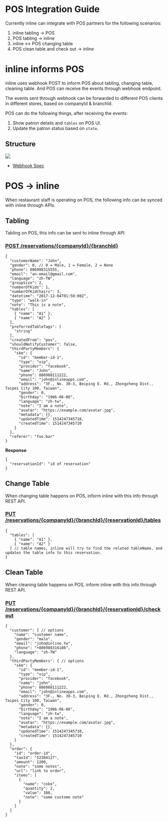 # POS Integration Guide

Currently inline can integrate with POS partners for the following scenarios:

1. inline tabling → POS
2. POS tabling → inline
3. inline ↔ POS changing table
4. POS clean table and check out → inline

# inline informs POS

inline uses webhook POST to inform POS about tabling, changing table, cleaning table. And POS can receive the events through webhook endpoint.

The events sent through webhook can be forwarded to different POS clients in different stores, based on companyId & branchId.

POS can do the following things, after receiving the events:

1. Show patron details and `tables` on POS UI.
2. Update the patron status based on `state`.

## Structure

![](https://d2mxuefqeaa7sj.cloudfront.net/s_739C3A445CE0DA65F2D9AF143A27AF7AABDD022DC5721FD2F5AF5C7EA74EE832_1521099875361_file.jpeg)

- [Webhook Spec](./webhook.md)

# POS -> inline

When restaurant staff is operating on POS, the following info can be synced with inline through APIs.

## Tabling

Tabling on POS, this info can be sent to inline through API.

### [POST /reservations/{companyId}/{branchId}](https://partner-api.inline.app/docs/#/reservations/createReservation)
    {
      "customerName": "John",
      "gender": 0, // 0 = Male, 1 = Female, 2 = None
      "phone": 886988315555,
      "email": "an-email@gmail.com",
      "language": "zh-TW",
      "groupSize": 2,
      "numberOfKids": 1,
      "numberOfKidChairs": 3,
      "datetime": "2017-12-04T01:50:00Z",
      "type": "walk-in"
      "note": "This is a note",
      "tables": [
        { "name": "A1" },
        { "name": "A2" }
      ],
      "preferredTableTags": [
        "string"
      ],
      "createdFrom": "pos",
      "shouldNotifyCustomer": false,
      "thirdPartyMembers": {
        "skm": {
          "id": "member-id-1",
          "type": "vip",
          "provider": "facebook",
          "name": "John",
          "phone": 886988111222,
          "email": "john@inlineapps.com",
          "address": "3F., No. 30-3, Beiping E. Rd., Zhongzheng Dist., Taipei City 100, Taiwan",
          "gender": 0,
          "birthday": "1986-06-06",
          "language": "zh-tw",
          "note": "I am a note",
          "avatar": "https://example.com/avatar.jpg",
          "metadata": {},
          "updatedTime": 1514247345710,
          "createdTime": 1514247345710
        }
      },
      "referer": "foo.bar"
    }

**Response**

    {
      "reservationId": "id of reservation"
    }


## Change Table

When changing table happens on POS, inform inline with this info through REST API.

### [PUT /reservations/{companyId}/{branchId}/{reservationId}/tables](https://partner-api.inline.app/docs/#/reservations/assignTables)
    {
      "tables": [
        { "name": "A1" },
        { "name": "A2" }
      ] // table names, inline will try to find the related tableName, and updates the table info to this reservation.
    }

## Clean Table
 
When cleaning table happens on POS, inform inline with this info through REST API.

### [PUT /reservations/{companyId}/{branchId}/{reservationId}/checkout](https://partner-api.inline.app/docs/#/reservations/checkout)
    {
      "customer": { // options
        "name": "customer name",
        "gender": "male",
        "email": "john@inline.tw",
        "phone": "+886988316186",
        "language": "zh-TW"
      },
      "thirdPartyMembers": { // options
        "skm": {
          "id": "member-id-1",
          "type": "vip",
          "provider": "facebook",
          "name": "john",
          "phone": 886988111222,
          "email": "john@inlineapps.com",
          "address": "3F., No. 30-3, Beiping E. Rd., Zhongzheng Dist., Taipei City 100, Taiwan",
          "gender": 0,
          "birthday": "1986-06-06",
          "language": "zh-tw",
          "note": "I am a note",
          "avatar": "https://example.com/avatar.jpg",
          "metadata": {},
          "updatedTime": 1514247345710,
          "createdTime": 1514247345710
        }
      },
      "order": {
        "id": "order-id",
        "taxId": "52384127",
        "amount": 1200,
        "note": "some notes",
        "url": "link to order",
        "items": [
          {
            "name": "coke",
            "quantity": 2,
            "value": 100,
            "note": "some custome note"
          }
        ]
      }
    }
